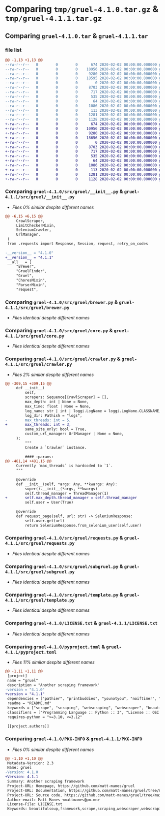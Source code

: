 # Comparing `tmp/gruel-4.1.0.tar.gz` & `tmp/gruel-4.1.1.tar.gz`

## Comparing `gruel-4.1.0.tar` & `gruel-4.1.1.tar`

### file list

```diff
@@ -1,13 +1,13 @@
--rw-r--r--   0        0        0      674 2020-02-02 00:00:00.000000 gruel-4.1.0/src/gruel/__init__.py
--rw-r--r--   0        0        0    10956 2020-02-02 00:00:00.000000 gruel-4.1.0/src/gruel/brewer.py
--rw-r--r--   0        0        0     9280 2020-02-02 00:00:00.000000 gruel-4.1.0/src/gruel/core.py
--rw-r--r--   0        0        0    18595 2020-02-02 00:00:00.000000 gruel-4.1.0/src/gruel/crawler.py
--rw-r--r--   0        0        0        0 2020-02-02 00:00:00.000000 gruel-4.1.0/src/gruel/py.typed
--rw-r--r--   0        0        0     8703 2020-02-02 00:00:00.000000 gruel-4.1.0/src/gruel/requests.py
--rw-r--r--   0        0        0      717 2020-02-02 00:00:00.000000 gruel-4.1.0/src/gruel/subgruel.py
--rw-r--r--   0        0        0      535 2020-02-02 00:00:00.000000 gruel-4.1.0/src/gruel/template.py
--rw-r--r--   0        0        0       64 2020-02-02 00:00:00.000000 gruel-4.1.0/.gitignore
--rw-r--r--   0        0        0     1086 2020-02-02 00:00:00.000000 gruel-4.1.0/LICENSE.txt
--rw-r--r--   0        0        0      113 2020-02-02 00:00:00.000000 gruel-4.1.0/README.md
--rw-r--r--   0        0        0     1281 2020-02-02 00:00:00.000000 gruel-4.1.0/pyproject.toml
--rw-r--r--   0        0        0     1128 2020-02-02 00:00:00.000000 gruel-4.1.0/PKG-INFO
+-rw-r--r--   0        0        0      674 2020-02-02 00:00:00.000000 gruel-4.1.1/src/gruel/__init__.py
+-rw-r--r--   0        0        0    10956 2020-02-02 00:00:00.000000 gruel-4.1.1/src/gruel/brewer.py
+-rw-r--r--   0        0        0     9280 2020-02-02 00:00:00.000000 gruel-4.1.1/src/gruel/core.py
+-rw-r--r--   0        0        0    18656 2020-02-02 00:00:00.000000 gruel-4.1.1/src/gruel/crawler.py
+-rw-r--r--   0        0        0        0 2020-02-02 00:00:00.000000 gruel-4.1.1/src/gruel/py.typed
+-rw-r--r--   0        0        0     8703 2020-02-02 00:00:00.000000 gruel-4.1.1/src/gruel/requests.py
+-rw-r--r--   0        0        0      717 2020-02-02 00:00:00.000000 gruel-4.1.1/src/gruel/subgruel.py
+-rw-r--r--   0        0        0      535 2020-02-02 00:00:00.000000 gruel-4.1.1/src/gruel/template.py
+-rw-r--r--   0        0        0       64 2020-02-02 00:00:00.000000 gruel-4.1.1/.gitignore
+-rw-r--r--   0        0        0     1086 2020-02-02 00:00:00.000000 gruel-4.1.1/LICENSE.txt
+-rw-r--r--   0        0        0      113 2020-02-02 00:00:00.000000 gruel-4.1.1/README.md
+-rw-r--r--   0        0        0     1281 2020-02-02 00:00:00.000000 gruel-4.1.1/pyproject.toml
+-rw-r--r--   0        0        0     1128 2020-02-02 00:00:00.000000 gruel-4.1.1/PKG-INFO
```

### Comparing `gruel-4.1.0/src/gruel/__init__.py` & `gruel-4.1.1/src/gruel/__init__.py`

 * *Files 0% similar despite different names*

```diff
@@ -6,15 +6,15 @@
     CrawlScraper,
     LimitCheckerMixin,
     SeleniumCrawler,
     UrlManager,
 )
 from .requests import Response, Session, request, retry_on_codes
 
-__version__ = "4.1.0"
+__version__ = "4.1.1"
 __all__ = [
     "Brewer",
     "GruelFinder",
     "Gruel",
     "ChoresMixin",
     "ParserMixin",
     "request",
```

### Comparing `gruel-4.1.0/src/gruel/brewer.py` & `gruel-4.1.1/src/gruel/brewer.py`

 * *Files identical despite different names*

### Comparing `gruel-4.1.0/src/gruel/core.py` & `gruel-4.1.1/src/gruel/core.py`

 * *Files identical despite different names*

### Comparing `gruel-4.1.0/src/gruel/crawler.py` & `gruel-4.1.1/src/gruel/crawler.py`

 * *Files 2% similar despite different names*

```diff
@@ -309,15 +309,15 @@
     def __init__(
         self,
         scrapers: Sequence[CrawlScraper] = [],
         max_depth: int | None = None,
         max_time: float | None = None,
         log_name: str | int | loggi.LogName = loggi.LogName.CLASSNAME,
         log_dir: Pathish = "logs",
-        max_threads: int = 5,
+        max_threads: int = 3,
         same_site_only: bool = True,
         custom_url_manager: UrlManager | None = None,
     ):
         """
         Create a `Crawler` instance.
 
         #### :params:
@@ -481,14 +481,15 @@
     Currently `max_threads` is hardcoded to `1`.
     """
 
     @override
     def __init__(self, *args: Any, **kwargs: Any):
         super().__init__(*args, **kwargs)
         self.thread_manager = ThreadManager(1)
+        self.max_depth.thread_manager = self.thread_manager
         self.user = User(True)
 
     @override
     def request_page(self, url: str) -> SeleniumResponse:
         self.user.get(url)
         return SeleniumResponse.from_selenium_user(self.user)
```

### Comparing `gruel-4.1.0/src/gruel/requests.py` & `gruel-4.1.1/src/gruel/requests.py`

 * *Files identical despite different names*

### Comparing `gruel-4.1.0/src/gruel/subgruel.py` & `gruel-4.1.1/src/gruel/subgruel.py`

 * *Files identical despite different names*

### Comparing `gruel-4.1.0/src/gruel/template.py` & `gruel-4.1.1/src/gruel/template.py`

 * *Files identical despite different names*

### Comparing `gruel-4.1.0/LICENSE.txt` & `gruel-4.1.1/LICENSE.txt`

 * *Files identical despite different names*

### Comparing `gruel-4.1.0/pyproject.toml` & `gruel-4.1.1/pyproject.toml`

 * *Files 11% similar despite different names*

```diff
@@ -1,11 +1,11 @@
 [project]
 name = "gruel"
 description = "Another scraping framework"
-version = "4.1.0"
+version = "4.1.1"
 dependencies = ["pathier", "printbuddies", "younotyou", "noiftimer", "requests", "whosyouragent", "quickpool", "loggi", "beautifulsoup4", "rich", "scrapetools", "typing_extensions", "urllib3", "seleniumuser"]
 readme = "README.md"
 keywords = ["scrape", "scraping", "webscraping", "webscraper", "beautifulsoup", "framework"]
 classifiers = ["Programming Language :: Python :: 3", "License :: OSI Approved :: MIT License", "Operating System :: OS Independent"]
 requires-python = ">=3.10, <=3.12"
 
 [[project.authors]]
```

### Comparing `gruel-4.1.0/PKG-INFO` & `gruel-4.1.1/PKG-INFO`

 * *Files 0% similar despite different names*

```diff
@@ -1,10 +1,10 @@
 Metadata-Version: 2.3
 Name: gruel
-Version: 4.1.0
+Version: 4.1.1
 Summary: Another scraping framework
 Project-URL: Homepage, https://github.com/matt-manes/gruel
 Project-URL: Documentation, https://github.com/matt-manes/gruel/tree/main/docs
 Project-URL: Source code, https://github.com/matt-manes/gruel/tree/main/src/gruel
 Author-email: Matt Manes <mattmanes@pm.me>
 License-File: LICENSE.txt
 Keywords: beautifulsoup,framework,scrape,scraping,webscraper,webscraping
```

